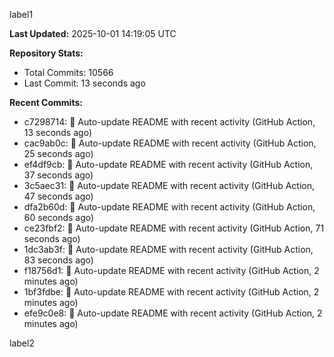 
label1 
<!-- ACTIVITY_START -->
**Last Updated:** 2025-10-01 14:19:05 UTC

**Repository Stats:**
- Total Commits: 10566
- Last Commit: 13 seconds ago

**Recent Commits:**
- c7298714: 🤖 Auto-update README with recent activity (GitHub Action, 13 seconds ago)
- cac9ab0c: 🤖 Auto-update README with recent activity (GitHub Action, 25 seconds ago)
- ef4df9cb: 🤖 Auto-update README with recent activity (GitHub Action, 37 seconds ago)
- 3c5aec31: 🤖 Auto-update README with recent activity (GitHub Action, 47 seconds ago)
- dfa2b60d: 🤖 Auto-update README with recent activity (GitHub Action, 60 seconds ago)
- ce23fbf2: 🤖 Auto-update README with recent activity (GitHub Action, 71 seconds ago)
- 1dc3ab3f: 🤖 Auto-update README with recent activity (GitHub Action, 83 seconds ago)
- f18756d1: 🤖 Auto-update README with recent activity (GitHub Action, 2 minutes ago)
- 1bf3fdbe: 🤖 Auto-update README with recent activity (GitHub Action, 2 minutes ago)
- efe9c0e8: 🤖 Auto-update README with recent activity (GitHub Action, 2 minutes ago)
<!-- ACTIVITY_END -->

label2

